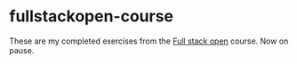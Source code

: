 # fullstackopen-course

These are my completed exercises from the [Full stack open](https://fullstackopen.com/en) course. Now on pause.
